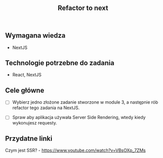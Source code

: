 <h2 align="center">Refactor to next</h2>

<br>

## Wymagana wiedza

- NextJS

## Technologie potrzebne do zadania

- React, NextJS

## Cele główne

- [ ] Wybierz jedno złożone zadanie stworzone w module 3, a następnie rób refactor tego zadania na NextJS.

- [ ] Spraw aby aplikacja używała Server Side Rendering, wtedy kiedy wykonujesz requesty.

## Przydatne linki

Czym jest SSR? - https://www.youtube.com/watch?v=VBsOXp_7ZMs